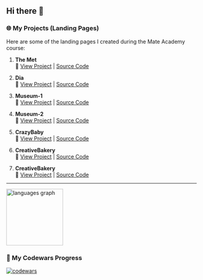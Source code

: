 ## Hi there 👋

### 🌐 My Projects (Landing Pages)

Here are some of the landing pages I created during the Mate Academy course:

1. **The Met**  
   🔗 [View Project](https://bezushk0.github.io/the-met_landing/) | [Source Code](https://github.com/Bezushk0/the-met_landing)

3. **Dia**  
   🔗 [View Project](https://bezushk0.github.io/Dia) | [Source Code](https://github.com/Bezushk0/Dia)

5. **Museum-1**  
   🔗 [View Project](https://bezushk0.github.io/Museum-1/) | [Source Code](https://github.com/Bezushk0/Museum-1)

7. **Museum-2**  
   🔗 [View Project](https://bezushk0.github.io/Museum-2/) | [Source Code](https://github.com/Bezushk0/Museum-2)

9. **CrazyBaby**  
   🔗 [View Project](https://bezushk0.github.io/CrazyBaby/) | [Source Code](https://github.com/Bezushk0/CrazyBaby/)
   
9. **CreativeBakery**  
   🔗 [View Project](https://bezushk0.github.io/layout_creativeBakery/) | [Source Code](https://github.com/Bezushk0/layout_creativeBakery)
   
9. **CreativeBakery**  
   🔗 [View Project](https://bezushk0.github.io/layout_KateVR/) | [Source Code](https://github.com/Bezushk0/layout_KateVR)
   

---

<div align="left">
  <img src="https://github-readme-stats.vercel.app/api/top-langs?username=bezushk0&locale=en&hide_title=false&layout=compact&card_width=320&langs_count=5&theme=dracula&hide_border=true&order=2" height="150" alt="languages graph"  />
</div>

###

### 📜 My Codewars Progress

[![codewars](https://www.codewars.com/users/Bezushk0/badges/large)](https://www.codewars.com/users/Bezushk0)

<!--
**Bezushk0/bezushk0** is a ✨ _special_ ✨ repository because its `README.md` (this file) appears on your GitHub profile.

Here are some ideas to get you started:

- 🔭 I’m currently working on ...
- 🌱 I’m currently learning ...
- 👯 I’m looking to collaborate on ...
- 🤔 I’m looking for help with ...
- 💬 Ask me about ...
- 📫 How to reach me: ...
- 😄 Pronouns: ...
- ⚡ Fun fact: ...
-->
